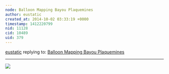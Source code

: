 ```yaml
---
node: Balloon Mapping Bayou Plaquemines
author: eustatic
created_at: 2014-10-02 03:33:19 +0000
timestamp: 1412220799
nid: 11128
cid: 10489
uid: 379
---
```




[eustatic](../profile/eustatic) replying to: [Balloon Mapping Bayou Plaquemines](../notes/gkdavis/09-11-2014/balloon-mapping-bayou-plaquemines)

----
<img src="https://mapknitter.org/warps/bayou-plaquemines/bayou-plaquemines.jpg">